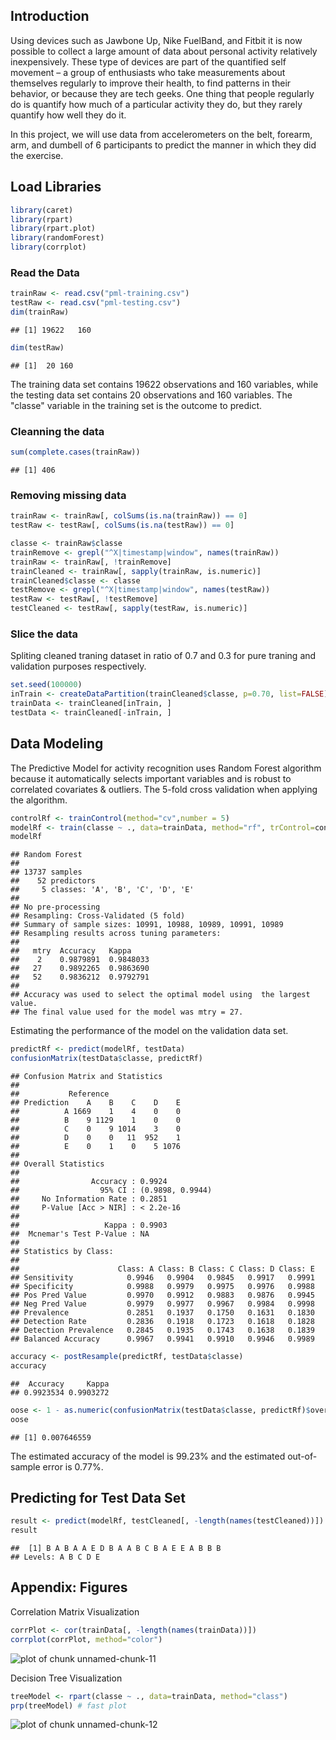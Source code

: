 ## Introduction  
Using devices such as Jawbone Up, Nike FuelBand, and Fitbit it is now possible to collect a large amount of data about personal activity relatively inexpensively. These type of devices are part of the quantified self movement – a group of enthusiasts who take measurements about themselves regularly to improve their health, to find patterns in their behavior, or because they are tech geeks. One thing that people regularly do is quantify how much of a particular activity they do, but they rarely quantify how well they do it.  

In this project, we will use data from accelerometers on the belt, forearm, arm, and dumbell of 6 participants to predict the manner in which they did the exercise.  

## Load Libraries 

```r
library(caret)
library(rpart)
library(rpart.plot)
library(randomForest)
library(corrplot)
```

### Read the Data

```r
trainRaw <- read.csv("pml-training.csv")
testRaw <- read.csv("pml-testing.csv")
dim(trainRaw)
```

```
## [1] 19622   160
```

```r
dim(testRaw)
```

```
## [1]  20 160
```
The training data set contains 19622 observations and 160 variables, while the testing data set contains 20 observations and 160 variables. The "classe" variable in the training set is the outcome to predict. 

### Cleanning the data

```r
sum(complete.cases(trainRaw))
```

```
## [1] 406
```

### Removing missing data

```r
trainRaw <- trainRaw[, colSums(is.na(trainRaw)) == 0] 
testRaw <- testRaw[, colSums(is.na(testRaw)) == 0] 
```
  

```r
classe <- trainRaw$classe
trainRemove <- grepl("^X|timestamp|window", names(trainRaw))
trainRaw <- trainRaw[, !trainRemove]
trainCleaned <- trainRaw[, sapply(trainRaw, is.numeric)]
trainCleaned$classe <- classe
testRemove <- grepl("^X|timestamp|window", names(testRaw))
testRaw <- testRaw[, !testRemove]
testCleaned <- testRaw[, sapply(testRaw, is.numeric)]
```

### Slice the data
Spliting cleaned traning dataset in ratio of 0.7 and 0.3 for pure traning and validation purposes respectively.  

```r
set.seed(100000) 
inTrain <- createDataPartition(trainCleaned$classe, p=0.70, list=FALSE)
trainData <- trainCleaned[inTrain, ]
testData <- trainCleaned[-inTrain, ]
```

## Data Modeling
The Predictive Model for activity recognition uses Random Forest algorithm because it automatically selects important variables and is robust to correlated covariates & outliers. The 5-fold cross validation when applying the algorithm.  

```r
controlRf <- trainControl(method="cv",number = 5)
modelRf <- train(classe ~ ., data=trainData, method="rf", trControl=controlRf, ntree=250)
modelRf
```

```
## Random Forest 
## 
## 13737 samples
##    52 predictors
##     5 classes: 'A', 'B', 'C', 'D', 'E' 
## 
## No pre-processing
## Resampling: Cross-Validated (5 fold) 
## Summary of sample sizes: 10991, 10988, 10989, 10991, 10989 
## Resampling results across tuning parameters:
## 
##   mtry  Accuracy   Kappa    
##    2    0.9879891  0.9848033
##   27    0.9892265  0.9863690
##   52    0.9836212  0.9792791
## 
## Accuracy was used to select the optimal model using  the largest value.
## The final value used for the model was mtry = 27.
```
Estimating the performance of the model on the validation data set.  

```r
predictRf <- predict(modelRf, testData)
confusionMatrix(testData$classe, predictRf)
```

```
## Confusion Matrix and Statistics
## 
##           Reference
## Prediction    A    B    C    D    E
##          A 1669    1    4    0    0
##          B    9 1129    1    0    0
##          C    0    9 1014    3    0
##          D    0    0   11  952    1
##          E    0    1    0    5 1076
## 
## Overall Statistics
##                                           
##                Accuracy : 0.9924          
##                  95% CI : (0.9898, 0.9944)
##     No Information Rate : 0.2851          
##     P-Value [Acc > NIR] : < 2.2e-16       
##                                           
##                   Kappa : 0.9903          
##  Mcnemar's Test P-Value : NA              
## 
## Statistics by Class:
## 
##                      Class: A Class: B Class: C Class: D Class: E
## Sensitivity            0.9946   0.9904   0.9845   0.9917   0.9991
## Specificity            0.9988   0.9979   0.9975   0.9976   0.9988
## Pos Pred Value         0.9970   0.9912   0.9883   0.9876   0.9945
## Neg Pred Value         0.9979   0.9977   0.9967   0.9984   0.9998
## Prevalence             0.2851   0.1937   0.1750   0.1631   0.1830
## Detection Rate         0.2836   0.1918   0.1723   0.1618   0.1828
## Detection Prevalence   0.2845   0.1935   0.1743   0.1638   0.1839
## Balanced Accuracy      0.9967   0.9941   0.9910   0.9946   0.9989
```

```r
accuracy <- postResample(predictRf, testData$classe)
accuracy
```

```
##  Accuracy     Kappa 
## 0.9923534 0.9903272
```

```r
oose <- 1 - as.numeric(confusionMatrix(testData$classe, predictRf)$overall[1])
oose
```

```
## [1] 0.007646559
```
The estimated accuracy of the model is 99.23% and the estimated out-of-sample error is 0.77%.

## Predicting for Test Data Set

```r
result <- predict(modelRf, testCleaned[, -length(names(testCleaned))])
result
```

```
##  [1] B A B A A E D B A A B C B A E E A B B B
## Levels: A B C D E
```

## Appendix: Figures

Correlation Matrix Visualization  

```r
corrPlot <- cor(trainData[, -length(names(trainData))])
corrplot(corrPlot, method="color")
```

![plot of chunk unnamed-chunk-11](figure/unnamed-chunk-11-1.png)

Decision Tree Visualization

```r
treeModel <- rpart(classe ~ ., data=trainData, method="class")
prp(treeModel) # fast plot
```

![plot of chunk unnamed-chunk-12](figure/unnamed-chunk-12-1.png)
